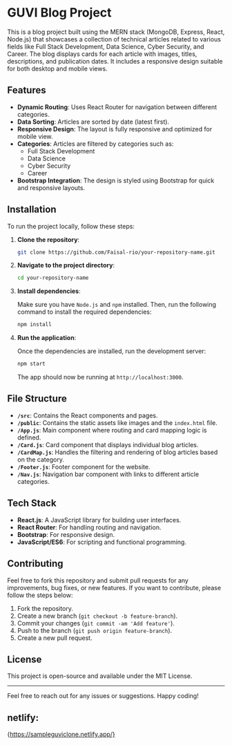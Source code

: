 # GUVI Blog Project

This is a blog project built using the MERN stack (MongoDB, Express, React, Node.js) that showcases a collection of technical articles related to various fields like Full Stack Development, Data Science, Cyber Security, and Career. The blog displays cards for each article with images, titles, descriptions, and publication dates. It includes a responsive design suitable for both desktop and mobile views.

## Features

- **Dynamic Routing**: Uses React Router for navigation between different categories.
- **Data Sorting**: Articles are sorted by date (latest first).
- **Responsive Design**: The layout is fully responsive and optimized for mobile view.
- **Categories**: Articles are filtered by categories such as:
  - Full Stack Development
  - Data Science
  - Cyber Security
  - Career
- **Bootstrap Integration**: The design is styled using Bootstrap for quick and responsive layouts.

## Installation

To run the project locally, follow these steps:

1. **Clone the repository**:

    ```bash
    git clone https://github.com/Faisal-rio/your-repository-name.git
    ```

2. **Navigate to the project directory**:

    ```bash
    cd your-repository-name
    ```

3. **Install dependencies**:

    Make sure you have `Node.js` and `npm` installed. Then, run the following command to install the required dependencies:

    ```bash
    npm install
    ```

4. **Run the application**:

    Once the dependencies are installed, run the development server:

    ```bash
    npm start
    ```

    The app should now be running at `http://localhost:3000`.

## File Structure

- **`/src`**: Contains the React components and pages.
- **`/public`**: Contains the static assets like images and the `index.html` file.
- **`/App.js`**: Main component where routing and card mapping logic is defined.
- **`/Card.js`**: Card component that displays individual blog articles.
- **`/CardMap.js`**: Handles the filtering and rendering of blog articles based on the category.
- **`/Footer.js`**: Footer component for the website.
- **`/Nav.js`**: Navigation bar component with links to different article categories.

## Tech Stack

- **React.js**: A JavaScript library for building user interfaces.
- **React Router**: For handling routing and navigation.
- **Bootstrap**: For responsive design.
- **JavaScript/ES6**: For scripting and functional programming.

## Contributing

Feel free to fork this repository and submit pull requests for any improvements, bug fixes, or new features. If you want to contribute, please follow the steps below:

1. Fork the repository.
2. Create a new branch (`git checkout -b feature-branch`).
3. Commit your changes (`git commit -am 'Add feature'`).
4. Push to the branch (`git push origin feature-branch`).
5. Create a new pull request.

## License

This project is open-source and available under the MIT License.

---

Feel free to reach out for any issues or suggestions. Happy coding!



## netlify:
{https://sampleguviclone.netlify.app/}
